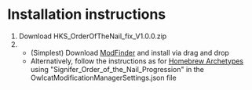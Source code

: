 # Installation instructions

1. Download HKS_OrderOfTheNail_fix_V1.0.0.zip
2.
    - (Simplest) Download [ModFinder](https://github.com/Pathfinder-WOTR-Modding-Community/ModFinder) and install via drag and drop
    - Alternatively, follow the instructions as for [Homebrew Archetypes](https://www.nexusmods.com/pathfinderwrathoftherighteous/mods/279) using "Signifer_Order_of_the_Nail_Progression" in the OwlcatModificationManagerSettings.json file
